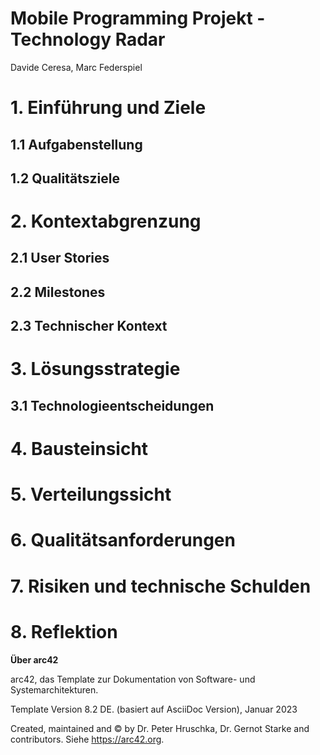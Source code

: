 # Mobile Programming Projekt - Technology Radar
Davide Ceresa, Marc Federspiel

# 1. Einführung und Ziele

## 1.1 Aufgabenstellung

## 1.2 Qualitätsziele

# 2. Kontextabgrenzung

## 2.1 User Stories

## 2.2 Milestones

## 2.3 Technischer Kontext

# 3. Lösungsstrategie

## 3.1 Technologieentscheidungen

# 4. Bausteinsicht

# 5. Verteilungssicht

# 6. Qualitätsanforderungen

# 7. Risiken und technische Schulden

# 8. Reflektion                                                                                                                                                                                    

**Über arc42**

arc42, das Template zur Dokumentation von Software- und
Systemarchitekturen.

Template Version 8.2 DE. (basiert auf AsciiDoc Version), Januar 2023

Created, maintained and © by Dr. Peter Hruschka, Dr. Gernot Starke and
contributors. Siehe <https://arc42.org>.

